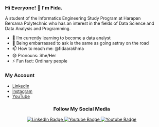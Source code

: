 ### Hi Everyone! 👋 I'm Fida.

A student of the Informatics Engineering Study Program at Harapan Bersama Polytechnic who has an interest in the fields of Data Science and Data Analysis and Programming.

- 🌱 I’m currently learning to become a data analyst
- 💬 Being embarrassed to ask is the same as going astray on the road
- 📫 How to reach me: @fidaarakhma
- 😄 Pronouns: She/Her
- ⚡ Fun fact: Ordinary people


### My Account
- <a href="https://www.linkedin.com/in/firda-aulia-rakhmah/">LinkedIn</a>
- <a href="https://www.instagram.com/fidaarakhma/">Instagram</a>
- <a href="https://www.youtube.com/channel/UCIKZwqHiTK3xzE21jyMDznA">YouTube</a> 


<h3 align="center">Follow My Social Media</h3>
<div align="center" id="badges">
  <a href="https://www.linkedin.com/in/firda-aulia-rakhmah/">
    <img src="https://img.shields.io/badge/LinkedIn-blue?style=for-the-badge&logo=linkedin&logoColor=white" alt="LinkedIn Badge"/>
  </a>
  <a href="https://www.instagram.com/fidaarakhma/">
    <img src="https://img.shields.io/badge/Instagram-E4405F?style=for-the-badge&logo=instagram&logoColor=white" alt="Youtube Badge"/>
  </a>
  <a href="https://www.youtube.com/channel/UCIKZwqHiTK3xzE21jyMDznA">
    <img src="https://img.shields.io/badge/YouTube-red?style=for-the-badge&logo=youtube&logoColor=white" alt="Youtube Badge"/>
  </a>

</div>

